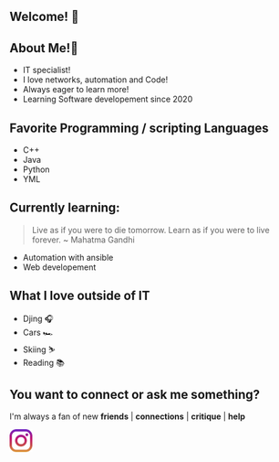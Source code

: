 ## Welcome! 👋

## About Me!📖
-  IT specialist!
-  I love networks, automation and Code!
-  Always eager to learn more!
-  Learning Software developement since 2020

## Favorite Programming / scripting Languages
- C++
- Java
- Python
- YML

## Currently learning:
>Live as if you were to die tomorrow.
>Learn as if you were to live forever.
>~ Mahatma Gandhi

- Automation with ansible
- Web developement
 

## What I love outside of IT
- Djing 🎧
- Cars 🏎
- Skiing ⛷
- Reading 📚

## You want to connect or ask me something?
I'm always a fan of new **friends** | **connections** | **critique** |  **help**

<img src=https://raw.githubusercontent.com/Marweg07/Marweg07/master/instagram.svg height="40em" align="center" alt="Follow me on Instagram" title="Follow me on Instagram"/>


<!--
**Marweg07/Marweg07** is a ✨ _special_ ✨ repository because its `README.md` (this file) appears on your GitHub profile.

Here are some ideas to get you started:

- 🔭 I’m currently working on ...
- 🌱 I’m currently learning ...
- 👯 I’m looking to collaborate on ...
- 🤔 I’m looking for help with ...
- 💬 Ask me about ...
- 📫 How to reach me: ...
- 😄 Pronouns: ...
- ⚡ Fun fact: ...
-->
